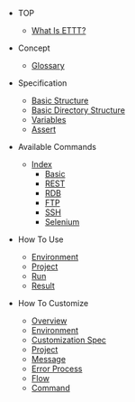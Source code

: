 
* TOP

  * [What Is ETTT?](README.md)

* Concept

  * [Glossary](pages/concept/glossary.md)

* Specification

  * [Basic Structure](pages/specification/basic_structure.md)
  * [Basic Directory Structure](pages/specification/basic_directory_structure.md)
  * [Variables](pages/specification/variables.md)
  * [Assert](pages/specification/assert.md)
  
* Available Commands
  * [Index](pages/specification/command/index.md)
    * [Basic](pages/specification/command/basic.md)
    * [REST](pages/specification/command/rest.md)
    * [RDB](pages/specification/command/rdb.md)
    * [FTP](pages/specification/command/ftp.md)
    * [SSH](pages/specification/command/ssh.md)
    * [Selenium](pages/specification/command/selenium.md)
  
* How To Use
  * [Environment](pages/use/environment.md)
  * [Project](pages/use/build.md)
  * [Run](pages/use/run.md)
  * [Result](pages/use/result.md)

* How To Customize
  * [Overview](pages/customize/overview.md)
  * [Environment](pages/customize/environment.md)
  * [Customization Spec](pages/customize/spec.md)
  * [Project](pages/customize/project.md)
  * [Message](pages/customize/message.md)
  * [Error Process](pages/customize/errorprocess.md)
  * [Flow](pages/customize/flow.md)
  * [Command](pages/customize/command.md)

